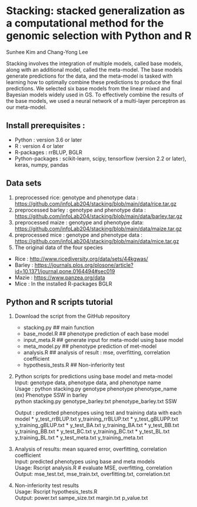 # Stacking: stacked generalization as a computational method for the genomic selection with Python and R
Sunhee Kim and Chang-Yong Lee

Stacking involves the integration of multiple models, called base models, along with an additional model, called the meta-model. The base models generate predictions for the data, and the meta-model is tasked with learning how to optimally combine these predictions to produce the final predictions. We selected six base models from the linear mixed and Bayesian models widely used in GS. To effectively combine the results of the base models, we used a neural network of a multi-layer perceptron as our meta-model. 

## Install prerequisites : 
* Python : version 3.6 or later
* R : version 4 or later
* R-packages : rrBLUP, BGLR
* Python-packages : scikit-learn, scipy, tensorflow (version 2.2 or later), keras, numpy, pandas 

## Data sets
1.	preprocessed rice: genotype and phenotype data : https://github.com/infoLab204/stacking/blob/main/data/rice.tar.gz
2.	preprocessed barley : genotype and phenotype data : https://github.com/infoLab204/stacking/blob/main/data/barley.tar.gz
3.	preprocessed maize : genotype and phenotype data: https://github.com/infoLab204/stacking/blob/main/data/maize.tar.gz
4.	preprocessed mice : genotype and phenotype data : https://github.com/infoLab204/stacking/blob/main/data/mice.tar.gz
5. The original data of the four species
* Rice :  http://www.ricediversity.org/data/sets/44kgwas/ 
* Barley : https://journals.plos.org/plosone/article?id=10.1371/journal.pone.0164494#sec019
* Mazie : https://www.panzea.org/data
* Mice : In the installed R-packages BGLR


## Python and R scripts tutorial

1.	Download the script from the GitHub repository 
    * stacking.py            ## main function
    * base_model.R          ## phenotype prediction of each base model    
    * input_meta.R  ## generate input for meta-model using base model
    * meta_model.py         ## phenotype prediction of met-model
    * analysis.R  ## analysis of result : mse, overfitting, correlation coefficient
    * hypothesis_tests.R  ## Non-inferiority test 

2.	Python scripts for predictions using base model and meta-model    
    Input: genotype data, phenotype data, and phenotype name    
    Usage : python stacking.py genotype phenotype phenotype_name    
  	 (ex) Phenotype SSW in barley       
        python stacking.py genotype_barley.txt phenotype_barley.txt SSW    

    Output : predicted phenotypes using test and training data with each model
        * y_test_rrBLUP.txt  y_training_rrBLUP.txt
        * y_test_gBLUPP.txt  y_training_gBLUP.txt
        * y_test_BA.txt  y_training_BA.txt
        * y_test_BB.txt  y_training_BB.txt
        * y_test_BC.txt  y_training_BC.txt
        * y_test_BL.txt  y_training_BL.txt
        * y_test_meta.txt  y_training_meta.txt

   
4.	Analysis of results: mean squared error, overfitting, correlation coefficient    
Input: predicted phenotypes using base and meta models    
Usage: Rscript analysis.R   # evaluate MSE, overfitting, correlation    
Output: mse_test.txt, mse_train.txt, overfitting.txt, correlation.txt    

5.	Non-inferiority test results    
Usage: Rscript hypothesis_tests.R    
Output: power.txt   sampe_size.txt 	margin.txt	p_value.txt    

